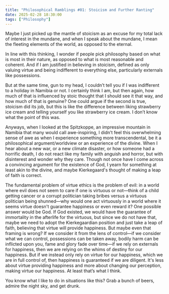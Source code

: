 ```yaml
---
title: "Philosophical Ramblings #01: Stoicism and Further Ranting"
date: 2025-02-28 18:30:00
tags: ["Philosophy"]
---
```


Maybe I just picked up the mantle of stoicism as an excuse for my total lack of interest in the mundane, and when I speak about the mundane, I mean the fleeting elements of the world, as opposed to the eternal.

In line with this thinking, I wonder if people pick philosophy based on what is most in their nature, as opposed to what is most reasonable and coherent. And if I am justified in believing in stoicism, defined as only valuing virtue and being indifferent to everything else, particularly externals like possessions.

But at the same time, gun to my head, I couldn’t tell you if I was indifferent to a holiday in Namibia or not. I certainly think I am, but then again, how much of that is influenced by stoic thought that I should see it that way, and how much of that is genuine? One could argue if the second is true, stoicism did its job, but this is like the difference between liking strawberry ice cream and telling yourself you like strawberry ice cream. I don’t know what the point of this was.

Anyways, when I looked at the Spitzkoppe, an impressive mountain in Namibia that many would call awe-inspiring, I didn’t feel this overwhelming sense of awe as when I experience something more transcendental, be it a philosophical argument/worldview or an experience of the divine. When I hear about a new war, or a new climate disaster, or how someone had a horrific death, I do not react like my family with anguish and horror, but with disinterest and wonder why they care. Though not once have I come across a convincing argument for the existence of God, I yearn for something at least akin to the divine, and maybe Kierkegaard's thought of making a leap of faith is correct.

The fundamental problem of virtue ethics is the problem of evil: in a world where evil does not seem to care if one is virtuous or not—think of a child getting cancer or a corrupt politician taking bribes versus a virtuous politician being shunned—why would one act virtuously in a world where it seems virtue doesn't guarantee happiness or even reward it? One possible answer would be God. If God existed, we would have the guarantee of immortality in the afterlife for the virtuous, but since we do not have that, maybe we need to adopt the Kierkegaardian position and just take a leap of faith, believing that virtue will provide happiness. But maybe even that framing is wrong? If we consider it from the lens of control—if we consider what we can control, possessions can be taken away, bodily harm can be inflicted upon you, fame and glory fade over time—if we rely on externals for happiness, then we are relying on the whims of destiny for our happiness. But if we instead only rely on virtue for our happiness, which we are in full control of, then happiness is guaranteed if we are diligent. It's less about virtue providing happiness and more about changing our perception, making virtue our happiness. At least that’s what I think.

You know what I like to do in situations like this? Grab a bunch of beers, admire the night sky, and get drunk.
